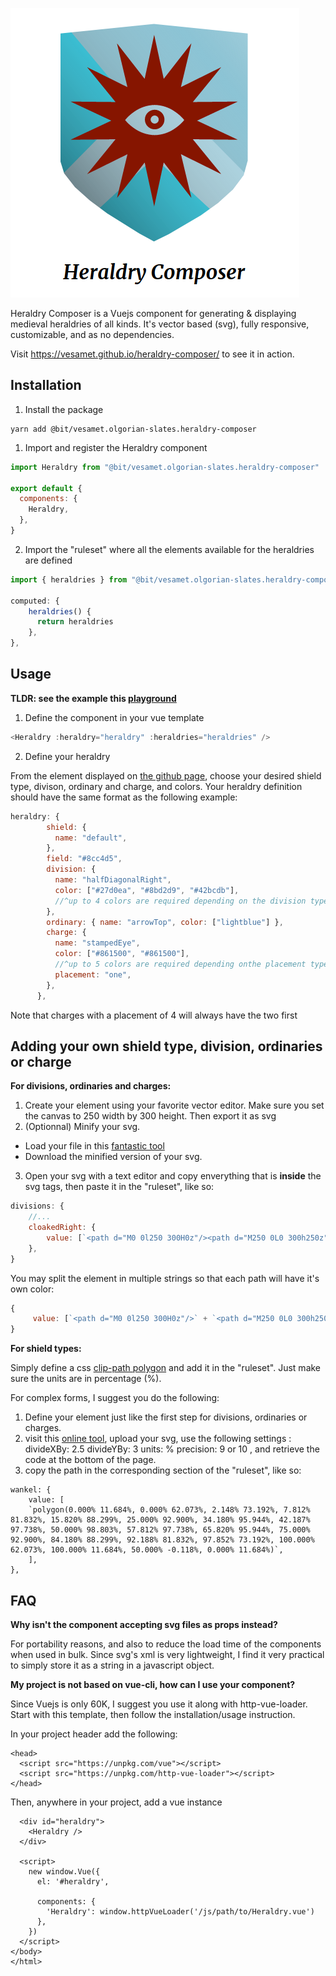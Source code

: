 
![Heraldry Composer logo](https://github.com/vesamet/heraldry-composer/blob/master/screenshot.png "Heraldry Composer logo")

Heraldry Composer is a Vuejs component for generating & displaying medieval heraldries of all kinds.
It's vector based (svg), fully responsive, customizable, and as no dependencies.

Visit https://vesamet.github.io/heraldry-composer/ to see it in action.

## Installation
1. Install the package
```
yarn add @bit/vesamet.olgorian-slates.heraldry-composer
```

1. Import and register the Heraldry component

```js
import Heraldry from "@bit/vesamet.olgorian-slates.heraldry-composer"

export default {
  components: {
    Heraldry,
  },
}
```

2. Import the "ruleset" where all the elements available for the heraldries are defined

```js
import { heraldries } from "@bit/vesamet.olgorian-slates.heraldry-composer/heraldries"

computed: {
    heraldries() {
      return heraldries
    },
},
```
## Usage
**TLDR: see the example this [playground](https://bit.dev/vesamet/olgorian-slates/heraldry-composer)**

1. Define the component in your vue template

```js
<Heraldry :heraldry="heraldry" :heraldries="heraldries" />
```

2. Define your heraldry

From the element displayed on [the github page](https://vesamet.github.io/heraldry-composer/), choose your desired shield type, divison, ordinary and charge, and colors.
Your heraldry definition should have the same format as the following example:

```js
heraldry: {
        shield: {
          name: "default",
        },
        field: "#8cc4d5",
        division: {
          name: "halfDiagonalRight",
          color: ["#27d0ea", "#8bd2d9", "#42bcdb"],
          //^up to 4 colors are required depending on the division type
        },
        ordinary: { name: "arrowTop", color: ["lightblue"] },
        charge: {
          name: "stampedEye",
          color: ["#861500", "#861500"],
          //^up to 5 colors are required depending onthe placement type
          placement: "one",
        },
      },
```

Note that charges with a placement of 4 will always have the two first

## Adding your own shield type, division, ordinaries or charge

**For divisions, ordinaries and charges:**

1. Create your element using your favorite vector editor. Make sure you set the canvas to 250 width by 300 height. Then export it as svg
2. (Optionnal) Minify your svg.

- Load your file in this [fantastic tool](https://jakearchibald.github.io/svgomg/)
- Download the minified version of your svg.

3. Open your svg with a text editor and copy enverything that is **inside** the svg tags,
   then paste it in the "ruleset", like so:

```js
divisions: {
    //...
    cloakedRight: {
        value: [`<path d="M0 0l250 300H0z"/><path d="M250 0L0 300h250z"/>`],
    },
}
```

You may split the element in multiple strings so that each path will have it's own color:

```js
{
     value: [`<path d="M0 0l250 300H0z"/>` + `<path d="M250 0L0 300h250z"/>`],
}
```

**For shield types:**

Simply define a css [clip-path polygon](https://bennettfeely.com/clippy/) and add it in the "ruleset". Just make sure the units are in percentage (%).

For complex forms, I suggest you do the following:

1. Define your element just like the first step for divisions, ordinaries or charges.
2. visit this [online tool](https://betravis.github.io/shape-tools/path-to-polygon/), upload your svg, use the following settings :
   divideXBy: 2.5
   divideYBy: 3
   units: %
   precision: 9 or 10
   , and retrieve the code at the bottom of the page.
3. copy the path in the corresponding section of the "ruleset", like so:

```
wankel: {
    value: [
    `polygon(0.000% 11.684%, 0.000% 62.073%, 2.148% 73.192%, 7.812% 81.832%, 15.820% 88.299%, 25.000% 92.900%, 34.180% 95.944%, 42.187% 97.738%, 50.000% 98.803%, 57.812% 97.738%, 65.820% 95.944%, 75.000% 92.900%, 84.180% 88.299%, 92.188% 81.832%, 97.852% 73.192%, 100.000% 62.073%, 100.000% 11.684%, 50.000% -0.118%, 0.000% 11.684%)`,
    ],
},
```

## FAQ

**Why isn't the component accepting svg files as props instead?**

For portability reasons, and also to reduce the load time of the components when used in bulk.
Since svg's xml is very lightweight, I find it very practical to simply store it as a string in a javascript object.

**My project is not based on vue-cli, how can I use your component?**

Since Vuejs is only 60K, I suggest you use it along with http-vue-loader.
Start with this template, then follow the installation/usage instruction.

In your project header add the following:
```
<head>
  <script src="https://unpkg.com/vue"></script>
  <script src="https://unpkg.com/http-vue-loader"></script>
</head>
```
Then, anywhere in your project, add a vue instance
```
  <div id="heraldry">
    <Heraldry />
  </div>

  <script>
    new window.Vue({
      el: '#heraldry',

      components: {
        'Heraldry': window.httpVueLoader('/js/path/to/Heraldry.vue')
      },
    })
  </script>
</body>
</html>
```

